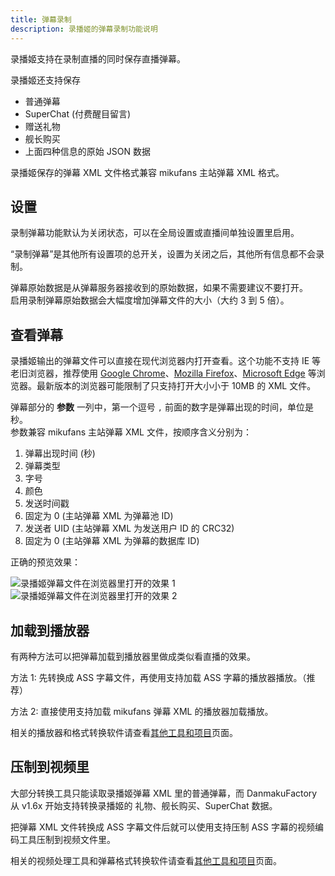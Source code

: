 ```yaml
---
title: 弹幕录制
description: 录播姬的弹幕录制功能说明
---
```


录播姬支持在录制直播的同时保存直播弹幕。

录播姬还支持保存

- 普通弹幕
- SuperChat (付费醒目留言)
- 赠送礼物
- 舰长购买
- 上面四种信息的原始 JSON 数据

录播姬保存的弹幕 XML 文件格式兼容 mikufans 主站弹幕 XML 格式。

## 设置

录制弹幕功能默认为关闭状态，可以在全局设置或直播间单独设置里启用。

“录制弹幕”是其他所有设置项的总开关，设置为关闭之后，其他所有信息都不会录制。

弹幕原始数据是从弹幕服务器接收到的原始数据，如果不需要建议不要打开。  
启用录制弹幕原始数据会大幅度增加弹幕文件的大小（大约 3 到 5 倍）。

## 查看弹幕

录播姬输出的弹幕文件可以直接在现代浏览器内打开查看。这个功能不支持 IE 等老旧浏览器，推荐使用 [Google Chrome](https://www.google.cn/chrome/)、[Mozilla Firefox](https://www.firefox.com.cn/download/)、[Microsoft Edge](https://www.microsoft.com/zh-cn/edge) 等浏览器。最新版本的浏览器可能限制了只支持打开大小小于 10MB 的 XML 文件。

弹幕部分的 **参数** 一列中，第一个逗号 `,` 前面的数字是弹幕出现的时间，单位是秒。  
参数兼容 mikufans 主站弹幕 XML 文件，按顺序含义分别为：

1. 弹幕出现时间 (秒)
2. 弹幕类型
3. 字号
4. 颜色
5. 发送时间戳
6. 固定为 0 (主站弹幕 XML 为弹幕池 ID)
7. 发送者 UID (主站弹幕 XML 为发送用户 ID 的 CRC32)
8. 固定为 0 (主站弹幕 XML 为弹幕的数据库 ID)

正确的预览效果：

![录播姬弹幕文件在浏览器里打开的效果 1](@assets/user-danmaku-example1.png)
![录播姬弹幕文件在浏览器里打开的效果 2](@assets/user-danmaku-example2.png)

## 加载到播放器

有两种方法可以把弹幕加载到播放器里做成类似看直播的效果。

方法 1: 先转换成 ASS 字幕文件，再使用支持加载 ASS 字幕的播放器播放。（推荐）

方法 2: 直接使用支持加载 mikufans 弹幕 XML 的播放器加载播放。

相关的播放器和格式转换软件请查看[其他工具和项目](/user/other-projects/)页面。

## 压制到视频里

大部分转换工具只能读取录播姬弹幕 XML 里的普通弹幕，而 DanmakuFactory 从 v1.6x 开始支持转换录播姬的 礼物、舰长购买、SuperChat 数据。

把弹幕 XML 文件转换成 ASS 字幕文件后就可以使用支持压制 ASS 字幕的视频编码工具压制到视频文件里。

相关的视频处理工具和弹幕格式转换软件请查看[其他工具和项目](/user/other-projects/)页面。
